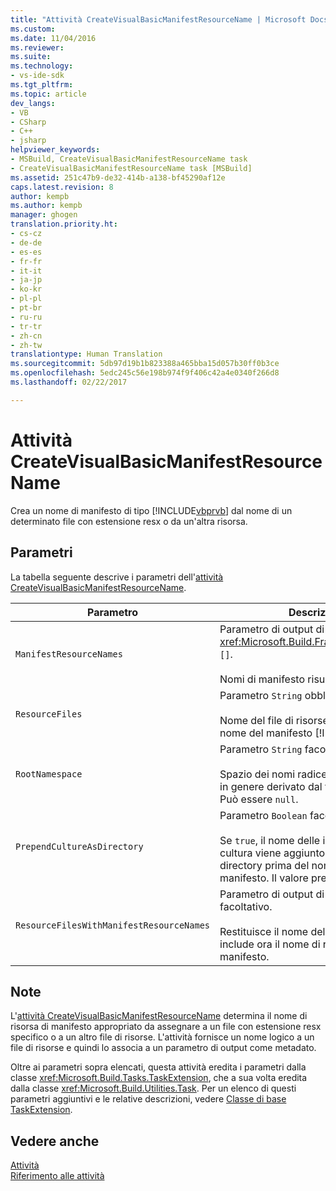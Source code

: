 ```yaml
---
title: "Attività CreateVisualBasicManifestResourceName | Microsoft Docs"
ms.custom: 
ms.date: 11/04/2016
ms.reviewer: 
ms.suite: 
ms.technology:
- vs-ide-sdk
ms.tgt_pltfrm: 
ms.topic: article
dev_langs:
- VB
- CSharp
- C++
- jsharp
helpviewer_keywords:
- MSBuild, CreateVisualBasicManifestResourceName task
- CreateVisualBasicManifestResourceName task [MSBuild]
ms.assetid: 251c47b9-de32-414b-a138-bf45290af12e
caps.latest.revision: 8
author: kempb
ms.author: kempb
manager: ghogen
translation.priority.ht:
- cs-cz
- de-de
- es-es
- fr-fr
- it-it
- ja-jp
- ko-kr
- pl-pl
- pt-br
- ru-ru
- tr-tr
- zh-cn
- zh-tw
translationtype: Human Translation
ms.sourcegitcommit: 5db97d19b1b823388a465bba15d057b30ff0b3ce
ms.openlocfilehash: 5edc245c56e198b974f9f406c42a4e0340f266d8
ms.lasthandoff: 02/22/2017

---
```

# <a name="createvisualbasicmanifestresourcename-task"></a>Attività CreateVisualBasicManifestResourceName
Crea un nome di manifesto di tipo [!INCLUDE[vbprvb](../code-quality/includes/vbprvb_md.md)] dal nome di un determinato file con estensione resx o da un'altra risorsa.  
  
## <a name="parameters"></a>Parametri  
 La tabella seguente descrive i parametri dell'[attività CreateVisualBasicManifestResourceName](../msbuild/createvisualbasicmanifestresourcename-task.md).  
  
|Parametro|Descrizione|  
|---------------|-----------------|  
|`ManifestResourceNames`|Parametro di output di sola lettura <xref:Microsoft.Build.Framework.ITaskItem> `[]`.<br /><br /> Nomi di manifesto risultanti.|  
|`ResourceFiles`|Parametro `String` obbligatorio.<br /><br /> Nome del file di risorse da cui creare il nome del manifesto [!INCLUDE[vbprvb](../code-quality/includes/vbprvb_md.md)].|  
|`RootNamespace`|Parametro `String` facoltativo.<br /><br /> Spazio dei nomi radice del file di risorse, in genere derivato dal file di progetto. Può essere `null`.|  
|`PrependCultureAsDirectory`|Parametro `Boolean` facoltativo.<br /><br /> Se `true`, il nome delle impostazioni cultura viene aggiunto come nome di directory prima del nome di risorsa di manifesto. Il valore predefinito è `true`.|  
|`ResourceFilesWithManifestResourceNames`|Parametro di output di sola lettura `String` facoltativo.<br /><br /> Restituisce il nome del file di risorse che include ora il nome di risorsa di manifesto.|  
  
## <a name="remarks"></a>Note  
 L'[attività CreateVisualBasicManifestResourceName](../msbuild/createvisualbasicmanifestresourcename-task.md) determina il nome di risorsa di manifesto appropriato da assegnare a un file con estensione resx specifico o a un altro file di risorse. L'attività fornisce un nome logico a un file di risorse e quindi lo associa a un parametro di output come metadato.  
  
 Oltre ai parametri sopra elencati, questa attività eredita i parametri dalla classe <xref:Microsoft.Build.Tasks.TaskExtension>, che a sua volta eredita dalla classe <xref:Microsoft.Build.Utilities.Task>. Per un elenco di questi parametri aggiuntivi e le relative descrizioni, vedere [Classe di base TaskExtension](../msbuild/taskextension-base-class.md).  
  
## <a name="see-also"></a>Vedere anche  
 [Attività](../msbuild/msbuild-tasks.md)   
 [Riferimento alle attività](../msbuild/msbuild-task-reference.md)
